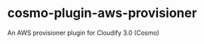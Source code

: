 cosmo-plugin-aws-provisioner
============================

An AWS provisioner plugin for Cloudify 3.0 (Cosmo)
